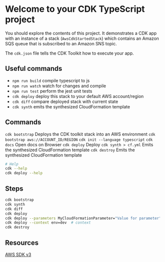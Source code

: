 # Welcome to your CDK TypeScript project

You should explore the contents of this project. It demonstrates a CDK app with an instance of a stack (`AwsCdkStartedStack`)
which contains an Amazon SQS queue that is subscribed to an Amazon SNS topic.

The `cdk.json` file tells the CDK Toolkit how to execute your app.

## Useful commands

* `npm run build`   compile typescript to js
* `npm run watch`   watch for changes and compile
* `npm run test`    perform the jest unit tests
* `cdk deploy`      deploy this stack to your default AWS account/region
* `cdk diff`        compare deployed stack with current state
* `cdk synth`       emits the synthesized CloudFormation template


## Commands
`cdk bootstrap`         Deploys the CDK toolkit stack into an AWS environment
`cdk bootstrap aws://ACCOUNT_ID/REGION`
`cdk init --language typescript`
`cdk docs`              Open docs on Browser
`cdk deploy`            Deploy
`cdk synth > cf.yml`    Emits the synthesized CloudFormation template
`cdk destroy`    Emits the synthesized CloudFormation template

```bash
# Help
cdk --help
cdk deploy --help
```

## Steps
```bash
cdk bootstrap
cdk synth
cdk diff
cdk deploy
cdk deploy --parameters MyCloudFormationParameter="Value for parameter"   # Parameters
cdk deploy --context env=dev  # context
cdk destroy
```
## Resources
[AWS SDK v3](https://docs.aws.amazon.com/AWSJavaScriptSDK/v3/latest/introduction/)